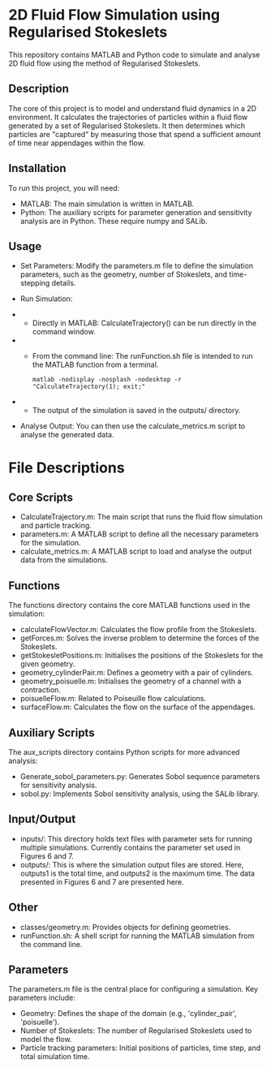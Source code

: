 
# 2D Fluid Flow Simulation using Regularised Stokeslets

This repository contains MATLAB and Python code to simulate and analyse 2D fluid flow using the method of Regularised Stokeslets.

## Description
The core of this project is to model and understand fluid dynamics in a 2D environment. 
It calculates the trajectories of particles within a fluid flow generated by a set of Regularised Stokeslets. 
It then determines which particles are "captured" by measuring those that spend a sufficient amount of time near appendages within the flow.

## Installation
To run this project, you will need:
- MATLAB: The main simulation is written in MATLAB.
- Python: The auxiliary scripts for parameter generation and sensitivity analysis are in Python. These require numpy and SALib.

## Usage
- Set Parameters: Modify the parameters.m file to define the simulation parameters, such as the geometry, number of Stokeslets, and time-stepping details.
- Run Simulation:
- - Directly in MATLAB: CalculateTrajectory() can be run directly in the command window.
- - From the command line: The runFunction.sh file is intended to run the MATLAB function from a terminal.
  
    `matlab -nodisplay -nosplash -nodesktop -r "CalculateTrajectory(1); exit;"`

- - The output of the simulation is saved in the outputs/ directory.
- Analyse Output: You can then use the calculate_metrics.m script to analyse the generated data.

# File Descriptions

## Core Scripts
- CalculateTrajectory.m: The main script that runs the fluid flow simulation and particle tracking.
- parameters.m: A MATLAB script to define all the necessary parameters for the simulation.
- calculate_metrics.m: A MATLAB script to load and analyse the output data from the simulations.

## Functions
The functions directory contains the core MATLAB functions used in the simulation:
- calculateFlowVector.m: Calculates the flow profile from the Stokeslets.
- getForces.m: Solves the inverse problem to determine the forces of the Stokeslets.
- getStokesletPositions.m: Initialises the positions of the Stokeslets for the given geometry.
- geometry_cylinderPair.m: Defines a geometry with a pair of cylinders.
- geometry_poisuelle.m: Initialises the geometry of a channel with a contraction.
- poisuelleFlow.m: Related to Poiseuille flow calculations.
- surfaceFlow.m: Calculates the flow on the surface of the appendages.

## Auxiliary Scripts
The aux_scripts directory contains Python scripts for more advanced analysis:
- Generate_sobol_parameters.py: Generates Sobol sequence parameters for sensitivity analysis.
- sobol.py: Implements Sobol sensitivity analysis, using the SALib library.
## Input/Output
- inputs/: This directory holds text files with parameter sets for running multiple simulations. Currently contains the parameter set used in Figures 6 and 7.
- outputs/: This is where the simulation output files are stored. Here, outputs1 is the total time, and outputs2 is the maximum time. The data presented in Figures 6 and 7 are presented here.

## Other
- classes/geometry.m: Provides objects for defining geometries.
- runFunction.sh: A shell script for running the MATLAB simulation from the command line.

## Parameters
The parameters.m file is the central place for configuring a simulation. Key parameters include:
- Geometry: Defines the shape of the domain (e.g., 'cylinder_pair', 'poisuelle').
- Number of Stokeslets: The number of Regularised Stokeslets used to model the flow.
- Particle tracking parameters: Initial positions of particles, time step, and total simulation time.

